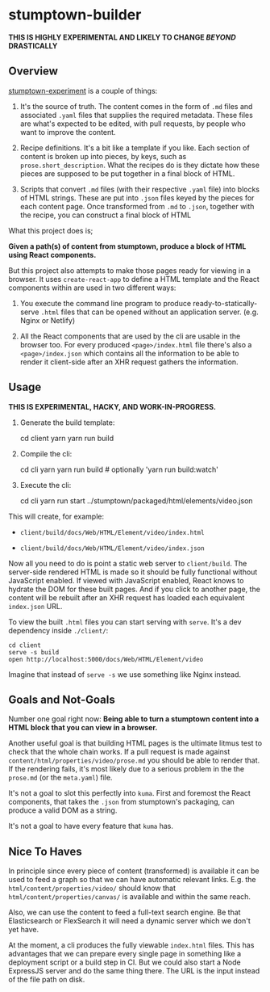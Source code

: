# stumptown-builder

**THIS IS HIGHLY EXPERIMENTAL AND LIKELY TO CHANGE _BEYOND_ DRASTICALLY**

## Overview

[stumptown-experiment](https://github.com/mdn/stumptown-experiment) is a
couple of things:

1. It's the source of truth. The content comes in the form of `.md` files and
associated `.yaml` files that supplies the required metadata. These files
are what's expected to be edited, with pull requests, by people who want to
improve the content.

2. Recipe definitions. It's a bit like a template if you like. Each section
of content is broken up into pieces, by keys, such as `prose.short_description`.
What the recipes do is they dictate how these pieces are supposed to be put
together in a final block of HTML.

3. Scripts that convert `.md` files (with their respective `.yaml` file)
into blocks of HTML strings. These are put into `.json` files keyed by the
pieces for each content page. Once transformed from `.md` to `.json`,
together with the recipe, you can construct a final block of HTML

What this project does is;

**Given a path(s) of content from stumptown, produce a block of HTML
using React components.**

But this project also attempts to make those pages ready for viewing
in a browser. It uses `create-react-app` to define a HTML template and
the React components within are used in two different ways:

1. You execute the command line program to produce ready-to-statically-serve
`.html` files that can be opened without an application server. (e.g. Nginx
or Netlify)

2. All the React components that are used by the cli are usable in the
browser too. For every produced `<page>/index.html` file there's also
a `<page>/index.json` which contains all the information to be able to
render it client-side after an XHR request gathers the information.

## Usage

**THIS IS EXPERIMENTAL, HACKY, AND WORK-IN-PROGRESS.**

1. Generate the build template:

    cd client
    yarn
    yarn run build

2. Compile the cli:

    cd cli
    yarn
    yarn run build  # optionally 'yarn run build:watch'

3. Execute the cli:

    cd cli
    yarn run start ../stumptown/packaged/html/elements/video.json

This will create, for example:

* `client/build/docs/Web/HTML/Element/video/index.html`

* `client/build/docs/Web/HTML/Element/video/index.json`

Now all you need to do is point a static web server to `client/build`.
The server-side rendered HTML is made so it should be fully functional
without JavaScript enabled. If viewed with JavaScript enabled, React
knows to hydrate the DOM for these built pages. And if you click
to another page, the content will be rebuilt after an XHR request
has loaded each equivalent `index.json` URL.

To view the built `.html` files you can start serving with `serve`. It's
a dev dependency inside `./client/`:

    cd client
    serve -s build
    open http://localhost:5000/docs/Web/HTML/Element/video

Imagine that instead of `serve -s` we use something like Nginx instead.

## Goals and Not-Goals

Number one goal right now: **Being able to turn a stumptown content into
a HTML block that you can view in a browser.**

Another useful goal is that building HTML pages is the ultimate litmus
test to check that the whole chain works. If a pull request is made against
`content/html/properties/video/prose.md` you should be able to render that.
If the rendering fails, it's most likely due to a serious problem in the
the `prose.md` (or the `meta.yaml`) file.

It's not a goal to slot this perfectly into `kuma`. First and foremost
the React components, that takes the `.json` from stumptown's packaging,
can produce a valid DOM as a string.

It's not a goal to have every feature that `kuma` has.

## Nice To Haves

In principle since every piece of content (transformed) is available
it can be used to feed a graph so that we can have automatic relevant
links. E.g. the `html/content/properties/video/` should know that
`html/content/properties/canvas/` is available and within the same reach.

Also, we can use the content to feed a full-text search engine. Be that
Elasticsearch or FlexSearch it will need a dynamic server which
we don't yet have.

At the moment, a cli produces the fully viewable `index.html` files.
This has advantages that we can prepare every single page in something
like a deployment script or a build step in CI. But we could also start
a Node ExpressJS server and do the same thing there. The URL is the input
instead of the file path on disk.
